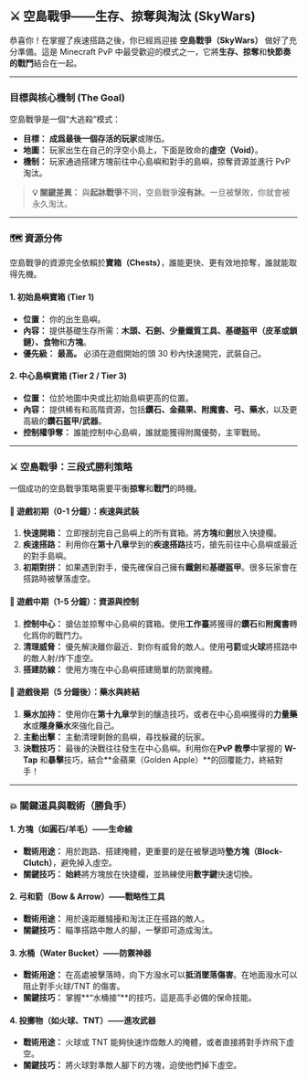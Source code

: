 ## ⚔️ 空島戰爭——生存、掠奪與淘汰 (SkyWars)



恭喜你！在掌握了疾速搭路之後，你已經爲迎接 **空島戰爭（SkyWars）** 做好了充分準備。這是 Minecraft PvP 中最受歡迎的模式之一，它將**生存、掠奪**和**快節奏的戰鬥**結合在一起。

------

### 目標與核心機制 (The Goal)



空島戰爭是一個“大逃殺”模式：

- **目標：** **成爲最後一個存活的玩家**或隊伍。
- **地圖：** 玩家出生在自己的浮空小島上，下面是致命的**虛空（Void）**。
- **機制：** 玩家通過搭建方塊前往中心島嶼和對手的島嶼，掠奪資源並進行 PvP 淘汰。

> **💡 關鍵差異：** 與**起牀戰爭**不同，空島戰爭**沒有牀**。一旦被擊敗，你就會被永久淘汰。

------



### 🗺️ 資源分佈

空島戰爭的資源完全依賴於**寶箱（Chests）**，誰能更快、更有效地掠奪，誰就能取得先機。



#### 1. 初始島嶼寶箱 (Tier 1)



- **位置：** 你的出生島嶼。
- **內容：** 提供基礎生存所需：**木頭、石劍、少量鐵質工具、基礎盔甲（皮革或鎖鏈）、食物**和**方塊**。
- **優先級：** **最高。** 必須在遊戲開始的頭 30 秒內快速開完，武裝自己。



#### 2. 中心島嶼寶箱 (Tier 2 / Tier 3)



- **位置：** 位於地圖中央或比初始島嶼更高的位置。
- **內容：** 提供稀有和高階資源，包括**鑽石、金蘋果、附魔書、弓、藥水**，以及更高級的**鑽石盔甲/武器**。
- **控制權爭奪：** 誰能控制中心島嶼，誰就能獲得附魔優勢，主宰戰局。

------



### ⚔️ 空島戰爭：三段式勝利策略



一個成功的空島戰爭策略需要平衡**掠奪**和**戰鬥**的時機。



#### 🥇 遊戲初期（0-1 分鐘）：疾速與武裝



1. **快速開箱：** 立即搜刮完自己島嶼上的所有寶箱。將**方塊**和**劍**放入快捷欄。
2. **疾速搭路：** 利用你在**第十八章**學到的**疾速搭路**技巧，搶先前往中心島嶼或最近的對手島嶼。
3. **初期對拼：** 如果遇到對手，優先確保自己擁有**鐵劍**和**基礎盔甲**。很多玩家會在搭路時被擊落虛空。



#### 🥈 遊戲中期（1-5 分鐘）：資源與控制



1. **控制中心：** 搶佔並掠奪中心島嶼的寶箱。使用**工作臺**將獲得的**鑽石**和**附魔書**轉化爲你的戰鬥力。
2. **清理威脅：** 優先解決離你最近、對你有威脅的敵人。使用**弓箭**或**火球**將搭路中的敵人射/炸下虛空。
3. **搭建防線：** 使用方塊在中心島嶼搭建簡單的防禦掩體。



#### 🥉 遊戲後期（5 分鐘後）：藥水與終結



1. **藥水加持：** 使用你在**第十九章**學到的釀造技巧，或者在中心島嶼獲得的**力量藥水**或**隱身藥水**來強化自己。
2. **主動出擊：** 主動清理剩餘的島嶼，尋找躲藏的玩家。
3. **決戰技巧：** 最後的決戰往往發生在中心島嶼。利用你在**PvP 教學**中掌握的 **W-Tap** 和**暴擊**技巧，結合**金蘋果（Golden Apple）**的回覆能力，終結對手！

------



### 💥 關鍵道具與戰術（勝負手）





#### 1. 方塊（如圓石/羊毛）——生命線



- **戰術用途：** 用於跑路、搭建掩體，更重要的是在被擊退時**墊方塊（Block-Clutch）**，避免掉入虛空。
- **關鍵技巧：** **始終**將方塊放在快捷欄，並熟練使用**數字鍵**快速切換。



#### 2. 弓和箭（Bow & Arrow）——戰略性工具



- **戰術用途：** 用於遠距離騷擾和淘汰正在搭路的敵人。
- **關鍵技巧：** 瞄準搭路中敵人的腳，一擊即可造成淘汰。



#### 3. 水桶（Water Bucket）——防禦神器



- **戰術用途：** 在高處被擊落時，向下方潑水可以**抵消墜落傷害**。在地面潑水可以阻止對手火球/TNT 的傷害。
- **關鍵技巧：** 掌握**“水桶接”**的技巧，這是高手必備的保命技能。



#### 4. 投擲物（如火球、TNT）——進攻武器



- **戰術用途：** 火球或 TNT 能夠快速炸燬敵人的掩體，或者直接將對手炸飛下虛空。
- **關鍵技巧：** 將火球對準敵人腳下的方塊，迫使他們掉下虛空。
